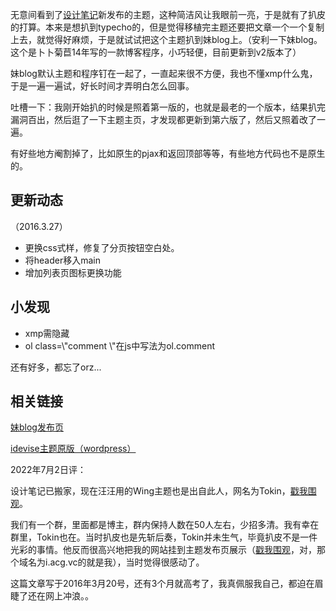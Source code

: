 无意间看到了[设计笔记](https://www.idevs.cn)新发布的主题，这种简洁风让我眼前一亮，于是就有了扒皮的打算。本来是想扒到typecho的，但是觉得移植完主题还要把文章一个一个复制上去，就觉得好麻烦，于是就试试把这个主题扒到妹blog上。（安利一下妹blog。这个是卜卜菊苣14年写的一款博客程序，小巧轻便，目前更新到v2版本了）

妹blog默认主题和程序钉在一起了，一直起来很不方便，我也不懂xmp什么鬼，于是一遍一遍试，好长时间才弄明白怎么回事。

吐槽一下：我刚开始扒的时候是照着第一版的，也就是最老的一个版本，结果扒完漏洞百出，然后逛了一下主题主页，才发现都更新到第六版了，然后又照着改了一遍。

有好些地方阉割掉了，比如原生的pjax和返回顶部等等，有些地方代码也不是原生的。

## 更新动态

（2016.3.27）

* 更换css式样，修复了分页按钮空白处。
* 将header移入main
* 增加列表页图标更换功能

## 小发现

* xmp需隐藏
* ol class=\\"comment \\"在js中写法为ol.comment

还有好多，都忘了orz...

## 相关链接

[妹blog发布页](http://mouto.org/#!54091)

[idevise主题原版（wordpress）](https://www.idevs.cn/idevise/)

2022年7月2日评：

设计笔记已搬家，现在汪汪用的Wing主题也是出自此人，网名为Tokin，[戳我围观](https://biji.io/)。

我们有一个群，里面都是博主，群内保持人数在50人左右，少招多清。我有幸在群里，Tokin也在。当时扒皮也是先斩后奏，Tokin并未生气，毕竟扒皮不是一件光彩的事情。他反而很高兴地把我的网站挂到主题发布页展示（[戳我围观](https://biji.io/2016/3661.html)，对，那个域名为i.acg.vc的就是我），当时觉得很感动了。

这篇文章写于2016年3月20号，还有3个月就高考了，我真佩服我自己，都迫在眉睫了还在网上冲浪。。

<!-- ##{"timestamp":1458409245}## -->